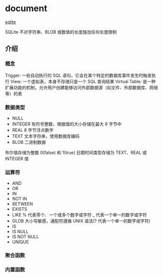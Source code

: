 # document

[sqlite](https://www.sqlite.org/index.html)

SQLite 不对字符串、BLOB 或数值的长度施加任何长度限制

## 介绍

### 概念

Trigger: 一些自动执行的 SQL 语句，它会在某个特定的数据库事件发生时触发执行
View: 一个虚拟表，本身不存储只是一个 SQL 查询结果
Virtual Table: 是一种扩展功能的机制，允许用户创建能够访问外部数据源（如文件、外部数据库、网络等）的表

### 数据类型

- NULL
- INTEGER 有符号整数，根据值的大小存储在最大 8 字节中
- REAL 8 字节浮点数字
- TEXT 文本字符串，使用数据库编码
- BLOB 二进制数据

布尔值存储为整数 0(false) 和 1(true)
日期时间类型存储为 TEXT、REAL 或 INTEGER 值

### 运算符

- AND
- OR
- IN
- NOT IN
- BETWEEN
- EXISTS
- LIKE % 代表零个、一个或多个数字或字符  _ 代表一个单一的数字或字符
- GLOB 大小写敏感，通配符遵循 UNIX 语法(? 代表一个单一的数字或字符)
- IS
- IS NULL
- IS NOT NULL
- UNIQUE

### 聚合函数

### 内置函数
